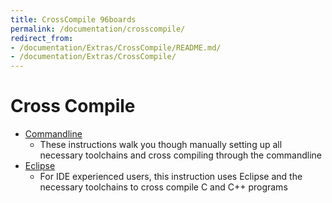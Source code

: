 ```yaml
---
title: CrossCompile 96boards
permalink: /documentation/crosscompile/
redirect_from:
- /documentation/Extras/CrossCompile/README.md/
- /documentation/Extras/CrossCompile/
---
```

# Cross Compile


- [Commandline](CommandLine.md)
   - These instructions walk you though manually setting up all necessary toolchains and cross compiling through the commandline
- [Eclipse](EclipseIDE.md)
   - For IDE experienced users, this instruction uses Eclipse and the necessary toolchains to cross compile C and C++ programs
